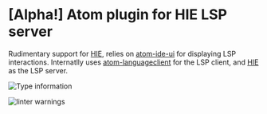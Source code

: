 # [Alpha!] Atom plugin for HIE LSP server

Rudimentary support for [HIE](https://github.com/haskell/haskell-ide-engine), relies on [atom-ide-ui](https://atom.io/packages/atom-ide-ui) for displaying LSP interactions. Internatlly uses [atom-languageclient](https://github.com/atom/atom-languageclient) for the LSP client, and [HIE](https://github.com/haskell/haskell-ide-engine) as the LSP server.

![Type information](https://user-images.githubusercontent.com/1189998/30077656-7bb51cc0-92b7-11e7-9273-575c0e41e2e1.png)

![linter warnings](https://user-images.githubusercontent.com/1189998/30077655-7a15e58e-92b7-11e7-8770-63eba732e72d.png)
